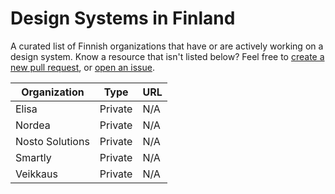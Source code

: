 # Design Systems in Finland

A curated list of Finnish organizations that have or are actively working on a design system. Know a resource that isn't listed below? Feel free to [create a new pull request](https://github.com/viljamis/design-systems-in-finland/compare), or [open an issue](https://github.com/viljamis/design-systems-in-finland/issues/new).


| Organization | Type | URL |
| --- | --- | --- |
| Elisa | Private | N/A |
| Nordea | Private | N/A |
| Nosto Solutions | Private | N/A |
| Smartly | Private | N/A |
| Veikkaus | Private | N/A |
